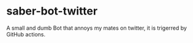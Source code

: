 # saber-bot-twitter
A small and dumb Bot that annoys my mates on twitter, it is trigerred by GitHub actions.
